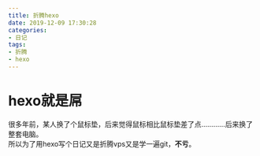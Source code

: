 ```yaml
---
title: 折腾hexo
date: 2019-12-09 17:30:28
categories:
- 日记
tags:
- 折腾
- hexo
---
```

# hexo就是屌   

很多年前，某人换了个鼠标垫，后来觉得鼠标相比鼠标垫差了点…………后来换了整套电脑。   
所以为了用hexo写个日记又是折腾vps又是学一遍git，**不亏**。